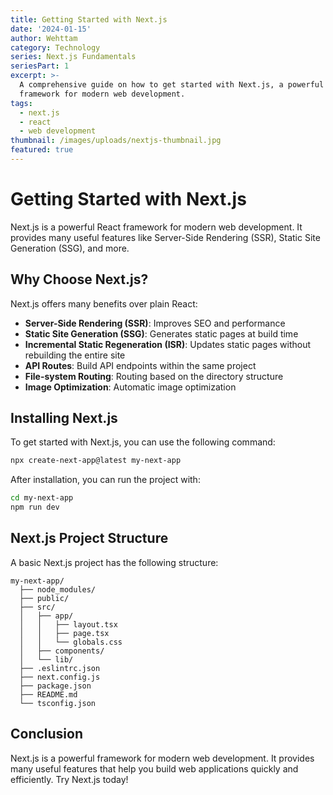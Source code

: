 ```yaml
---
title: Getting Started with Next.js
date: '2024-01-15'
author: Wehttam
category: Technology
series: Next.js Fundamentals
seriesPart: 1
excerpt: >-
  A comprehensive guide on how to get started with Next.js, a powerful React
  framework for modern web development.
tags:
  - next.js
  - react
  - web development
thumbnail: /images/uploads/nextjs-thumbnail.jpg
featured: true
---
```


# Getting Started with Next.js

Next.js is a powerful React framework for modern web development. It provides many useful features like Server-Side Rendering (SSR), Static Site Generation (SSG), and more.

## Why Choose Next.js?

Next.js offers many benefits over plain React:

- **Server-Side Rendering (SSR)**: Improves SEO and performance
- **Static Site Generation (SSG)**: Generates static pages at build time
- **Incremental Static Regeneration (ISR)**: Updates static pages without rebuilding the entire site
- **API Routes**: Build API endpoints within the same project
- **File-system Routing**: Routing based on the directory structure
- **Image Optimization**: Automatic image optimization

## Installing Next.js

To get started with Next.js, you can use the following command:

```bash
npx create-next-app@latest my-next-app
```

After installation, you can run the project with:

```bash
cd my-next-app
npm run dev
```

## Next.js Project Structure

A basic Next.js project has the following structure:

```
my-next-app/
  ├── node_modules/
  ├── public/
  ├── src/
  │   ├── app/
  │   │   ├── layout.tsx
  │   │   ├── page.tsx
  │   │   └── globals.css
  │   ├── components/
  │   └── lib/
  ├── .eslintrc.json
  ├── next.config.js
  ├── package.json
  ├── README.md
  └── tsconfig.json
```

## Conclusion

Next.js is a powerful framework for modern web development. It provides many useful features that help you build web applications quickly and efficiently. Try Next.js today!
